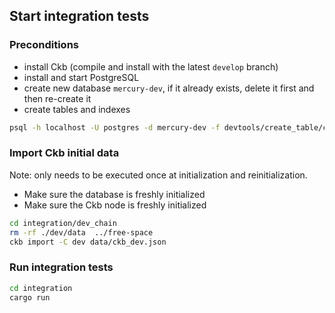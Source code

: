 ## Start integration tests

### Preconditions

- install Ckb (compile and install with the latest `develop` branch)
- install and start PostgreSQL
- create new database `mercury-dev`, if it already exists, delete it first and then re-create it
- create tables and indexes

```bash
psql -h localhost -U postgres -d mercury-dev -f devtools/create_table/create_table.sql
```

### Import Ckb initial data

Note: only needs to be executed once at initialization and reinitialization.

- Make sure the database is freshly initialized
- Make sure the Ckb node is freshly initialized

```bash
cd integration/dev_chain
rm -rf ./dev/data  ../free-space
ckb import -C dev data/ckb_dev.json
```

### Run integration tests

```bash
cd integration
cargo run
```
